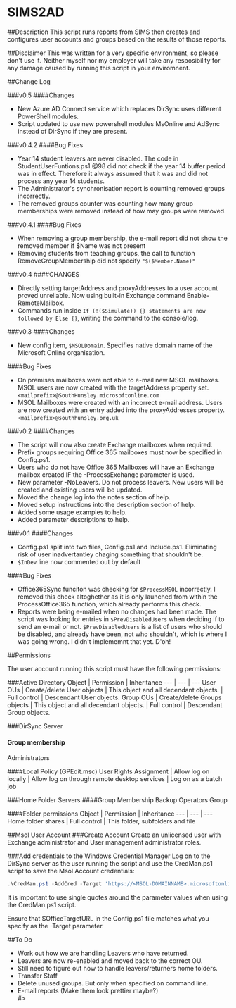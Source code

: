 # SIMS2AD

##Description
This script runs reports from SIMS then creates and configures user accounts and groups based on the results of those reports.

##Disclaimer
This was written for a very specific environment, so please don't use it. Neither myself nor my employer will take any resposibility for any damage caused by running this script in your enviromnent.

##Change Log

###v0.5
####Changes
* New Azure AD Connect service which replaces DirSync uses different PowerShell modules.
* Script updated to use new powershell modules MsOnline and AdSync instead of DirSync if they are present.

###v0.4.2
####Bug Fixes
* Year 14 student leavers are never disabled.
 The code in StudentUserFuntions.ps1 @98 did not check if the year 14 buffer period was in effect. Therefore it always assumed that it was and did not process any year 14 students.
* The Administrator's synchronisation report is counting removed groups incorrectly.
* The removed groups counter was counting how many group memberships were removed instead of how may groups were removed.

###v0.4.1
####Bug Fixes
* When removing a group membership, the e-mail report did not show the removed member if $Name was not present
* Removing students from teaching groups, the call to function RemoveGroupMembership did not specify `"$($Member.Name)"`
	
###v0.4
####CHANGES
* Directly setting targetAddress and proxyAddresses to a user account proved unreliable. Now using built-in Exchange command Enable-RemoteMailbox.
* Commands run inside `If (!($Simulate)) {} statements are now followed by Else {}`, writing the command to the console/log.
	
###v0.3
####Changes
* New config item, `$MSOLDomain`. Specifies native domain name of the Microsoft Online organisation.
	
####Bug Fixes
* On premises mailboxes were not able to e-mail new MSOL mailboxes. MSOL users are now created with the targetAddress property set. `<mailprefix>@SouthHunsley.microsoftonline.com`
* MSOL Mailboxes were created with an incorrect e-mail address. Users are now created with an entry added into the proxyAddresses property. `<mailprefix>@southhunsley.org.uk`
	
###v0.2
####Changes
* The script will now also create Exchange mailboxes when required.
* Prefix groups requiring Office 365 mailboxes must now be specified in Config.ps1.
* Users who do not have Office 365 Mailboxes will have an Exchange mailbox created IF the -ProcessExchange parameter is used.
* New parameter -NoLeavers. Do not process leavers. New users will be created and existing users will be updated.
* Moved the change log into the notes section of help.
* Moved setup instructions into the description section of help.
* Added some usage examples to help.
* Added parameter descriptions to help.

###v0.1
####Changes
* Config.ps1 split into two files, Config.ps1 and Include.ps1. Eliminating risk of user inadvertantley chaging something that shouldn't be.
* `$InDev` line now commented out by default
	
####Bug Fixes
* Office365Sync funciton was checking for `$ProcessMSOL` incorrectly. I removed this check altoghether as it is only launched from within the ProcessOffice365 function, which already performs this check.
* Reports were being e-mailed when no changes had been made. The script was looking for entries in `$PrevDisabledUsers` when deciding if to send an e-mail or not. `$PrevDisabledUsers` is a list of users who should be disabled, and already have been, not who shouldn't, which is where I was going wrong. I didn't implememnt that yet. D'oh!

##Permissions

The user account running this script must have the following permissions:

###Active Directory
Object | Permission | Inheritance
--- | --- | ---
User OUs | Create/delete User objects | This object and all decendant objects.
 | Full control | Descendant User objects.
Group OUs | Create/delete Groups objects | This object and all decendant objects.
 | Full control | Descendant Group objects.

###DirSync Server
#### Group membership
Administrators

####Local Policy (GPEdit.msc)
User Rights Assignment | Allow log on locally
 | Allow log on through remote desktop services
 | Log on as a batch job

###Home Folder Servers
####Group Membership
Backup Operators Group
	
####Folder permissions
Object | Permission | Inheritance
--- | --- | ---
Home folder shares | Full control | This folder, subfolders and file

##Msol User Account
###Create Account
Create an unlicensed user with Exchange administrator and User management administrator roles.

###Add credentials to the Windows Credential Manager
Log on to the DirSync server as the user running the script and use the CredMan.ps1 script to save the Msol Account credentials:

```powershell
.\CredMan.ps1 -AddCred -Target 'https://<MSOL-DOMAINNAME>.microsoftonline.com' -User '<USERNAME>@<MSOL-DOMAINNAME>.onmicrosoft.com' -Pass '<PASSWORD>'
```

It is important to use single quotes around the parameter values when using the CredMan.ps1 script.

Ensure that $OfficeTargetURL in the Config.ps1 file matches what you specify as the -Target parameter.

##To Do
* Work out how we are handling Leavers who have returned.
 * Leavers are now re-enabled and moved back to the correct OU.
 * Still need to figure out how to handle leavers/returners home folders.
* Transfer Staff
* Delete unused groups. But only when specified on command line.
* E-mail reports (Make them look prettier maybe?)	
#>
